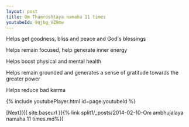 ```yaml
---
layout: post
title: Om Thamroshtaya namaha 11 times
youtubeId: 9qjbg_VZ9mw
---
```

 
 
Helps get goodness, bliss and peace and God's blessings
 
Helps remain focused, help generate inner energy 
 
Helps boost physical and mental health 
 
Helps remain grounded and generates a sense of gratitude towards the greater power 
 
Helps reduce bad karma
 
 
 
 


{% include youtubePlayer.html id=page.youtubeId %}
 
[Next]({{ site.baseurl }}{% link  split1/_posts/2014-02-10-Om ambhujalaya namaha 11 times.md%})
 
